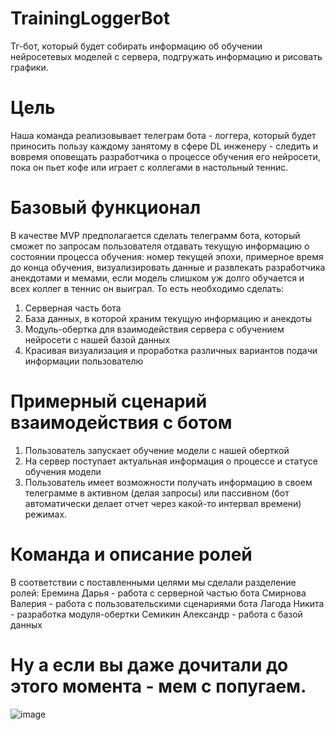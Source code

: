 # TrainingLoggerBot
Тг-бот, который будет собирать информацию об обучении нейросетевых моделей с сервера,  подгружать информацию и рисовать графики.

# Цель
Наша команда реализовывает телеграм бота - логгера, который будет приносить пользу каждому занятому в сфере DL инженеру - следить и вовремя оповещать разработчика о процессе обучения его нейросети, пока он пьет кофе или играет с коллегами в настольный теннис. 

# Базовый функционал
В качестве MVP предполагается сделать телеграмм бота, который сможет по запросам пользователя отдавать текущую информацию о состоянии процесса обучения: номер текущей эпохи, примерное время до конца обучения, визуализировать данные и развлекать разработчика анекдотами и мемами, если модель слишком уж долго обучается и всех коллег в теннис он выиграл. То есть необходимо сделать:
1) Серверная часть бота
2) База данных, в которой храним текущую информацию и анекдоты
3) Модуль-обертка для взаимодействия сервера с обучением нейросети с нашей базой данных
4) Красивая визуализация и проработка различных вариантов подачи информации пользователю

# Примерный сценарий взаимодействия с ботом
1) Пользователь запускает обучение модели с нашей оберткой
2) На сервер поступает актуальная информация о процессе и статусе обучения модели
3) Пользователь имеет возможности получать информацию в своем телеграмме в активном (делая запросы) или пассивном (бот автоматически делает отчет через какой-то интервал времени) режимах.

# Команда и описание ролей
В соответствии с поставленными целями мы сделали разделение ролей:
Еремина Дарья - работа с серверной частью бота
Смирнова Валерия - работа с пользовательскими сценариями бота
Лагода Никита - разработка модуля-обертки
Семикин Александр - работа с базой данных

# Ну а если вы даже дочитали до этого момента - мем с попугаем.
![image](https://github.com/DotOnionDM/TrainingLoggerBot/assets/145100837/2e351f14-f814-44a8-a7f0-1940ffd30aef)
